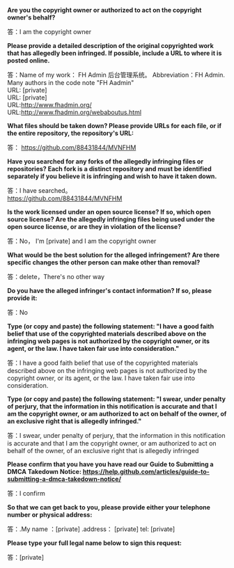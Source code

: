 **Are you the copyright owner or authorized to act on the copyright owner's behalf?**  

答：I am the copyright owner

**Please provide a detailed description of the original copyrighted work that has allegedly been infringed. If possible, include a URL to where it is posted online.**  

答：Name of my work： FH Admin 后台管理系统。 Abbreviation：FH Admin. Many authors in the code note "FH Aadmin"   
URL: [private]  
URL: [private]  
URL:http://www.fhadmin.org/   
URL:http://www.fhadmin.org/webaboutus.html  

**What files should be taken down? Please provide URLs for each file, or if the entire repository, the repository's URL:**  

答： 
https://github.com/88431844/MVNFHM

**Have you searched for any forks of the allegedly infringing files or repositories? Each fork is a distinct repository and must be identified separately if you believe it is infringing and wish to have it taken down.**  

答：I have searched。   
https://github.com/88431844/MVNFHM  

**Is the work licensed under an open source license? If so, which open source license? Are the allegedly infringing files being used under the open source license, or are they in violation of the license?**  

答：No， I'm [private] and I am the copyright owner  

**What would be the best solution for the alleged infringement? Are there specific changes the other person can make other than removal?**  

答：delete，There's no other way  

**Do you have the alleged infringer's contact information? If so, please provide it:**  

答：No  

**Type (or copy and paste) the following statement: "I have a good faith belief that use of the copyrighted materials described above on the infringing web pages is not authorized by the copyright owner, or its agent, or the law. I have taken fair use into consideration."**  

答：I have a good faith belief that use of the copyrighted materials described above on the infringing web pages is not authorized by the copyright owner, or its agent, or the law. I have taken fair use into consideration.

**Type (or copy and paste) the following statement: "I swear, under penalty of perjury, that the information in this notification is accurate and that I am the copyright owner, or am authorized to act on behalf of the owner, of an exclusive right that is allegedly infringed."**  

答：I swear, under penalty of perjury, that the information in this notification is accurate and that I am the copyright owner, or am authorized to act on behalf of the owner, of an exclusive right that is allegedly infringed  

**Please confirm that you have you have read our Guide to Submitting a DMCA Takedown Notice: https://help.github.com/articles/guide-to-submitting-a-dmca-takedown-notice/**  

答：I confirm  

**So that we can get back to you, please provide either your telephone number or physical address:**  

答：.My name ：[private] .address： [private] tel: [private]  

**Please type your full legal name below to sign this request:**  

答：[private]  
